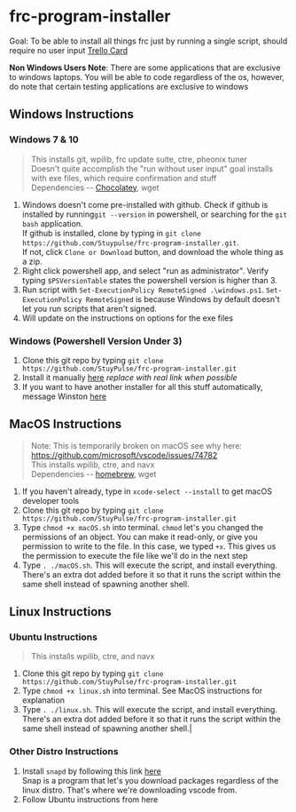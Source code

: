 # frc-program-installer

Goal: To be able to install all things frc just by running a single script, should require no user input
[Trello Card](https://trello.com/c/xRbghY4X/196-develop-script-that-installs-all-things-frc)

**Non Windows Users Note**: There are some applications that are exclusive to windows laptops.
You will be able to code regardless of the os, however, do note that certain testing applications are exclusive to windows

## Windows Instructions

### Windows 7 & 10  
> This installs git, wpilib, frc update suite, ctre, pheonix tuner  
Doesn't quite accomplish the "run without user input" goal installs with exe files, which require confirmation and stuff  
Dependencies -- [Chocolatey](https://chocolatey.org/), wget

1. Windows doesn't come pre-installed with github. Check if github is installed by running`git --version` in powershell, or searching for the `git bash` application.   
If github is installed, clone by typing in `git clone https://github.com/Stuypulse/frc-program-installer.git`.  
If not, click `Clone or Download` button, and download the whole thing as a zip.
1. Right click powershell app, and select "run as administrator". 
Verify typing `$PSVersionTable` states the powershell version is higher than 3.
2. Run script with `Set-ExecutionPolicy RemoteSigned .\windows.ps1`. 
`Set-ExecutionPolicy RemoteSigned` is because Windows by default doesn't let you run scripts that aren't signed.
4. Will update on the instructions on options for the exe files

### Windows (Powershell Version Under 3)

1. Clone this git repo by typing `git clone https://github.com/StuyPulse/frc-program-installer.git`
1. Install it manually [here](https://classroom.google.com/h) *replace with real link when possible*
2. If you want to have another installer for all this stuff automatically, message Winston 
<a href='http://tinyurl.com/2g9mqh'>here</a>

## MacOS Instructions
> Note: This is temporarily broken on macOS see why here: https://github.com/microsoft/vscode/issues/74782  
This installs wpilib, ctre, and navx  
Dependencies -- [homebrew](https://brew.sh/), wget

1. If you haven't already, type in `xcode-select --install` to get macOS developer tools
1. Clone this git repo by typing `git clone https://github.com/StuyPulse/frc-program-installer.git`
1. Type `chmod +x macOS.sh` into terminal. `chmod` let's you changed the permissions of an object. You can make it read-only, or give you permission to write to the file. In this case, we typed `+x`. This gives us the permission to execute the file like we'll do in the next step
2. Type `. ./macOS.sh`. This will execute the script, and install everything. There's an extra dot added before it so that it runs the script within the same shell instead of spawning another shell.

## Linux Instructions

### Ubuntu Instructions
> This installs wpilib, ctre, and navx  
1. Clone this git repo by typing `git clone https://github.com/StuyPulse/frc-program-installer.git`
1. Type `chmod +x linux.sh` into terminal. See MacOS instructions for explanation
2. Type `. ./linux.sh`. This will execute the script, and install everything. There's an extra dot added before it so that it runs the script within the same shell instead of spawning another shell.|

### Other Distro Instructions
1. Install `snapd` by following this link [here](https://snapcraft.io/docs/installing-snapd)  
Snap is a program that let's you download packages regardless of the linux distro. That's where we're downloading vscode from.
2. Follow Ubuntu instructions from here
